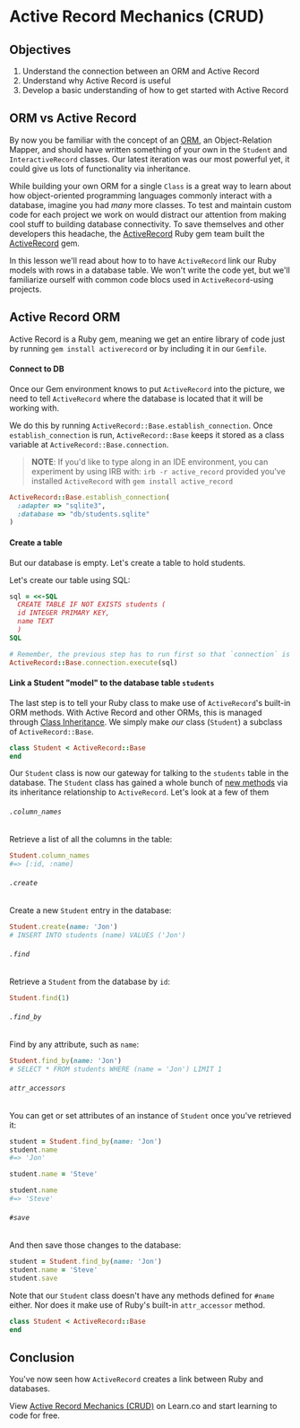 # Active Record Mechanics (CRUD)

## Objectives

1. Understand the connection between an ORM and Active Record
2. Understand why Active Record is useful
3. Develop a basic understanding of how to get started with Active Record

## ORM vs Active Record

By now you be familiar with the concept of an [ORM][], an Object-Relation
Mapper, and should have written something of your own in the `Student` and
`InteractiveRecord` classes.  Our latest iteration was our most powerful yet,
it could give us lots of functionality via inheritance.

While building your own ORM for a single `Class` is a great way to learn about
how object-oriented programming languages commonly interact with a database,
imagine you had _many_ more classes.  To test and maintain custom code for each
project we work on would distract our attention from making cool stuff to
building database connectivity. To save themselves and other developers this
headache, the [ActiveRecord][AR] Ruby gem team built the [ActiveRecord][AR]
gem.

In this lesson we'll read about how to to have `ActiveRecord` link our Ruby
models with rows in a database table. We won't write the code yet, but we'll
familiarize ourself with common code blocs used in `ActiveRecord`-using
projects.

## Active Record ORM

Active Record is a Ruby gem, meaning we get an entire library of code just by
running `gem install activerecord` or by including it in our `Gemfile`.

#### Connect to DB

Once our Gem environment knows to put `ActiveRecord` into the picture, we need
to tell `ActiveRecord` where the database is located that it will be working
with.

We do this by running `ActiveRecord::Base.establish_connection`. Once
`establish_connection` is run, `ActiveRecord::Base` keeps it stored as a class
variable at `ActiveRecord::Base.connection`.

> **NOTE**: If you'd like to type along in an IDE environment, you can experiment by using
IRB with: `irb -r active_record` provided you've installed `ActiveRecord` with
`gem install active_record`

```ruby
ActiveRecord::Base.establish_connection(
  :adapter => "sqlite3",
  :database => "db/students.sqlite"
)
```

#### Create a table

But our database is empty. Let's create a table to hold students.

Let's create our table using SQL:

```ruby
sql = <<-SQL
  CREATE TABLE IF NOT EXISTS students (
  id INTEGER PRIMARY KEY,
  name TEXT
  )
SQL

# Remember, the previous step has to run first so that `connection` is set!
ActiveRecord::Base.connection.execute(sql)
```

#### Link a Student "model" to the database table `students`

The last step is to tell your Ruby class to make use of `ActiveRecord`'s
built-in ORM methods.  With Active Record and other ORMs, this is managed
through [Class Inheritance][CI]. We simply make _our_ class (`Student`) a
subclass of `ActiveRecord::Base`.

```ruby
class Student < ActiveRecord::Base
end
```

Our `Student` class is now our gateway for talking to the `students` table in
the database.  The `Student` class has gained a whole bunch of [new
methods][ar-methods] via its inheritance relationship to `ActiveRecord`. Let's
look at a few of them

###### `.column_names`

Retrieve a list of all the columns in the table:

```ruby
Student.column_names
#=> [:id, :name]
```

###### `.create`

Create a new `Student` entry in the database:

```ruby
Student.create(name: 'Jon')
# INSERT INTO students (name) VALUES ('Jon')
```

###### `.find`

Retrieve a `Student` from the database by `id`:

```ruby
Student.find(1)
```

###### `.find_by`

Find by any attribute, such as `name`:

```ruby
Student.find_by(name: 'Jon')
# SELECT * FROM students WHERE (name = 'Jon') LIMIT 1
```

###### `attr_accessors`

You can get or set attributes of an instance of `Student` once you've retrieved
it:

```ruby
student = Student.find_by(name: 'Jon')
student.name
#=> 'Jon'

student.name = 'Steve'

student.name
#=> 'Steve'
```

###### `#save`

And then save those changes to the database:

```ruby
student = Student.find_by(name: 'Jon')
student.name = 'Steve'
student.save
```

Note that our `Student` class doesn't have any methods defined for `#name`
either. Nor does it make use of Ruby's built-in `attr_accessor` method.

```ruby
class Student < ActiveRecord::Base
end
```

## Conclusion

You've now seen how `ActiveRecord` creates a link between Ruby and databases.

<p data-visibility='hidden'>View <a href='https://learn.co/lessons/active-record-mechanics-crud' title='Active Record Mechanics (CRUD)'>Active Record Mechanics (CRUD)</a> on Learn.co and start learning to code for free.</p>

[ORM]: http://en.wikipedia.org/wiki/Object-relational_mapping
[AR]: http://guides.rubyonrails.org/active_record_basics.html
[CI]: http://rubylearning.com/satishtalim/ruby_inheritance.html
[ar-methods]: http://guides.rubyonrails.org/active_record_basics.html#creating-active-record-models
